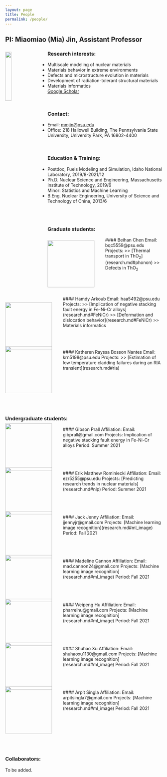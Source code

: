 ```yaml
---
layout: page
title: People
permalink: /people/
---
```



<style>

/* set common properties for multiple CSS classes all at once */
.centerAlign, .leftAlign, .rightAlign {
    width:60%;
}

/* Now set the specific properties for each class individually */

/* Create a CSS class to style images to center-align */
.centerAlign
{
    display:block;
    float:none;
    /* Set both the left and right margins to `auto` to cause the image to be centered. */
    margin-left:auto;
    margin-right:auto;
}

/* Create a CSS class to style images to left-align, or "float left" */
.leftAlign
{
    display:inline-block;
    float:left;
    /* provide a 15 pixel gap between the image and the text to its right */
    margin-right:35px;
}

/* Create a CSS class to style images to right-align, or "float right" */
.rightAlign
{
    display:inline-block;
    float:right;
    /* provide a 15 pixel gap between the image and the text to its left */
    margin-left:25px;
}

/* custom CSS class to set a predefined "small" size for an image */
.small
{
    width:20%;
    /* set any other properties, as desired, inside this class too */
}

</style>

 
## PI: Miaomiao (Mia) Jin, Assistant Professor


<!---
![Image of Mia Jin](/images/people/Mia-Jin.jpg)
-->

<!---
<img src="../images/people/Mia-Jin.jpg" class="img-responsive" alt="" height="300"> 

<img align="left" width="33%" src="../images/people/test.jpg">
-->
<img src="../images/people/Mia-Jin.jpg" class="leftAlign small" style="margin-top: 10px">

 
### Research interests:  
* Multiscale modeling of nuclear materials   
* Materials behavior in extreme environments  
* Defects and microstructure evolution in materials  
* Development of radiation-tolerant structural materials  
* Materials informatics  
 [Google Scholar](https://scholar.google.com/citations?user=viEXbq8AAAAJ&hl=en)

&nbsp;
### Contact:
* Email: mmjin@psu.edu  
* Office: 218 Hallowell Building, The Pennsylvania State University, University Park, PA 16802-4400

&nbsp;
### Education & Training:  
* Postdoc, Fuels Modeling and Simulation, Idaho National Laboratory, 2019/8-2021/12 
* Ph.D. Nuclear Science and Engineering, Massachusetts Institute of Technology, 2019/6  
Minor: Statistics and Machine Learning
* B.Eng. Nuclear Engineering, University of Science and Technology of China, 2013/6

<br/><br/>
### Graduate students:
<img src="../images/people/Beihan Chen.jpg" class="leftAlign small" style="height: 150px; width: auto; margin-top:10px">
#### Beihan Chen  
Email: bqc5559@psu.edu   
Projects:
>> [Thermal transport in ThO<sub>2</sub>](research.md#phonon)   
>> Defects in ThO<sub>2</sub>  
 

<br clear="left"/>


<img src="../images/people/Hamdy Arkoub.jpg" class="leftAlign small" style="height: 150px; width: auto; margin-top:20px">
#### Hamdy Arkoub
Email: haa5492@psu.edu   
Projects:
>> [Implication of negative stacking fault energy in Fe-Ni-Cr alloys](research.md#FeNiCr)   
>> [Deformation and dislocation behavior](research.md#FeNiCr)  
>> Materials informatics  
<br clear="left"/>

<img src="../images/people/person-placeholder.png" class="leftAlign small" style="height: 150px; width: 150px; margin-top: -10px">
#### Katheren Rayssa Bosson Nantes
Email: krn5198@psu.edu   
Projects:
>> [Estimation of low temperature cladding failures during an RIA transient](research.md#ria)  
<br clear="left"/>


<br/><br/>
### Undergraduate students:

<img src="../images/people/person-placeholder.png" class="leftAlign small" style="height: 150px; width: 150px; margin-top: -10px">
#### Gibson Prall
Affiliation:  
Email: gibprall@gmail.com   
Projects: Implication of negative stacking fault energy in Fe-Ni-Cr alloys  
Period: Summer 2021
<br clear="left"/>

<img src="../images/people/person-placeholder.png" class="leftAlign small" style="height: 150px; width: 150px; margin-top: -10px">
#### Erik Matthew Rominiecki
Affiliation:  
Email: ezr5255@psu.edu   
Projects: [Predicting research trends in nuclear materials](research.md#nlp)  
Period: Summer 2021
<br clear="left"/>


<img src="../images/people/person-placeholder.png" class="leftAlign small" style="height: 150px; width: 150px; margin-top: -10px">
#### Jack Jenny
Affiliation:  
Email: jjennyjr@gmail.com   
Projects: [Machine learning image recognition](research.md#ml_image)   
Period: Fall 2021
<br clear="left"/>

<img src="../images/people/person-placeholder.png" class="leftAlign small" style="height: 150px; width: 150px; margin-top: -10px">
#### Madeline Cannon
Affiliation:  
Email: mad.cannon24@gmail.com   
Projects: [Machine learning image recognition](research.md#ml_image)   
Period: Fall 2021
<br clear="left"/>

<img src="../images/people/person-placeholder.png" class="leftAlign small" style="height: 150px; width: 150px; margin-top: -10px">
#### Weipeng Hu
Affiliation:  
Email: pharrelhu@gmail.com   
Projects: [Machine learning image recognition](research.md#ml_image)   
Period: Fall 2021
<br clear="left"/>

<img src="../images/people/person-placeholder.png" class="leftAlign small" style="height: 150px; width: 150px; margin-top: -10px">
#### Shuhao Xu
Affiliation:  
Email: shuhaoxu1130@gmail.com   
Projects: [Machine learning image recognition](research.md#ml_image)   
Period: Fall 2021
<br clear="left"/>


<img src="../images/people/person-placeholder.png" class="leftAlign small" style="height: 150px; width: 150px; margin-top: -10px">
#### Arpit Singla
Affiliation:  
Email: arpitsingla7@gmail.com   
Projects: [Machine learning image recognition](research.md#ml_image)   
Period: Fall 2021
<br clear="left"/>

<br/><br/>
### Collaborators:
To be added.

